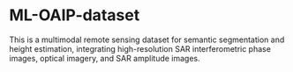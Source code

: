 # ML-OAIP-dataset
This is a multimodal remote sensing dataset for semantic segmentation and height estimation, integrating high-resolution SAR interferometric phase images, optical imagery, and SAR amplitude images.
